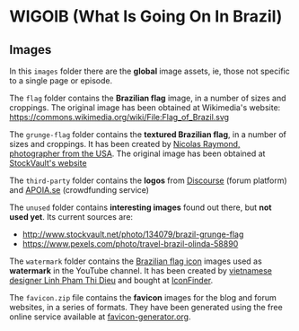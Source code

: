 # WIGOIB (What Is Going On In Brazil)

## Images

In this `images` folder there are the **global** image assets, ie, those not specific to a single page or episode.

The `flag` folder contains the **Brazilian flag** image, in a number of sizes and croppings. The original image has been obtained at Wikimedia's website: https://commons.wikimedia.org/wiki/File:Flag_of_Brazil.svg

The `grunge-flag` folder contains the **textured Brazilian flag**, in a number of sizes and croppings. It has been created by [Nicolas Raymond, photographer from the USA](http://www.stockvault.net/user/profile/100252). The original image has been obtained at [StockVault's website](http://www.stockvault.net/photo/142049/organic-grunge-flag---brazil)

The `third-party` folder contains the **logos** from [Discourse](http://www.discourse.org/) (forum platform) and [APOIA.se](https://apoia.se/whatisgoingoninbrazil) (crowdfunding service)

The `unused` folder contains **interesting images** found out there, but **not used yet**. Its current sources are:
- http://www.stockvault.net/photo/134079/brazil-grunge-flag
- https://www.pexels.com/photo/travel-brazil-olinda-58890

The `watermark` folder contains the [Brazilian flag icon](https://www.iconfinder.com/icons/737011/brazil_country_flag_nation_icon) images used as **watermark** in the YouTube channel. It has been created by [vietnamese designer Linh Pham Thi Dieu](http://linhpham.me/) and bought at [IconFinder](https://www.iconfinder.com/phdieuli).

The `favicon.zip` file contains the **favicon** images for the blog and forum websites, in a series of formats. They have been generated using the free online service available at [favicon-generator.org](http://www.favicon-generator.org/).

